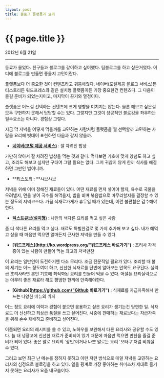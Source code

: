 ```yaml
---
layout: post
title: 블로그 플랫폼과 요리
---
```


{{ page.title }}
================
<p class="meta">2012년 6월 21일</p>

---

동료가 물었다. 친구들과 블로그를 같이하고 싶어했다. 팀블로그를 하고 싶은거였다. 어디에 블로그를 만들면 좋을지 고민이란다. 

플랫폼보다 더 중요한 것이 컨텐츠라고 귀뜸해줬다. 네이버(포털제공 블로그 서비스)든 티스토리든 워드프레스와 같은 설치형 플랫폼이든 가장 중요한건 컨텐츠다. 그 다음이 즐길 준비가 되었는지이고, 마지막이 끈기와 열정이다. 

플랫폼은 어느걸 선택하든 컨텐츠에 크게 영향을 미치지는 않는다. 물론 해보고 싶은걸 모두 구현하지 못해서 답답할 수는 있다. 그렇지만 그것이 성공적인 블로깅을 좌우하는 필수요소는 아니다. 경험상 그렇다. 

지금 막 저녁을 어떻게 먹을까를 고민하는 사람처럼 플랫폼을 뭘 선택할까 고민하는 사람을 요리에 빗대어 표현하면 다음과 같지 않을까.

* **[네이버(포털 제공 서비스)](http://blog.naver.com/ "네이버 블로그 바로가기")** : 잘 차려진 밥상

가만히 앉아서 잘 차려진 밥상을 먹는 것과 같다. 먹다보면 기호에 맞게 양념도 하고 싶고, 조리도 해보고 싶지만 구태여 그럴 필요는 없다. 그저 귀찮지 않게 한끼 식사를 해결하면 그만인 법이니까. 

* **[티스토리](http://www.tistory.com/ "티스토리 바로가기") : **샤브샤브

저녁을 위해 이미 정해진 재료들이 있다. 어떤 재료를 먼저 넣어야 할지, 육수로 국물을 우려낼지, 면을 넣어 국수를 해먹을지, 밥을 비벼 볶음밥으로 마무리할지를 결정할 수 있는 정도의 저녁코스다. 가끔 식재료가게가 휴무일 때가 있는데, 이런 불편함은 감수해야한다.

* **[텍스트큐브(설치형)](http://www.textcube.org/ "텍스트큐브 바로가기")** : 나만의 색다른 요리를 먹고 싶은 사람

좀 더 색다른 요리를 먹고 싶다. 재료도 특별한걸로 몇 가지 추가해 보고 싶다. 내가 해먹고 싶을 때 마음만 먹으면 얼마든지 근사한 저녁을 만들 수 있다. 

* **[워드프레스](http://ko.wordpress.org/"워드프레스 바로가기")** : 조리사 자격증이 있는 사람이 만들어 먹는 최고의 저녁만찬 

이 요리는 일반인이 도전하기엔 다소 무리다. 조금 전문적일 필요가 있다. 조리할 때 불의 세기는 어느 정도여야 하고, 신선한 식재료를 단번에 알아보는 안목도 요구된다. 실력급 조리사라면 본인 기호에 최적화된 요리를 만들어 먹을 수 있다. 어설픈 요리실력으로는 아무리 좋은 재료라 해도 평범한 한끼에 만족해야한다.

* **[Github](https://github.com/"Github 바로가기")** : 식재료를 자급자족해서 만드는 다양한 메뉴의 뷔페

어느 정도 요리에 이력과 경험이 붙으면 응용하고 싶은 요리가 생기는건 당연한 일. 식재료도 더 신선하고 최상급 품질을 쓰고 싶어진다. 시중에 판매하는 재료보다는 자급자족을 위해 손수 재배하고 준비하고 싶어진다. 

이쯤되면 요리의 레시피를 쓸 수 있고, 노하우를 보완해서 다른 요리사와 공유할 수도 있다. 늘 내 냉장고에 신선한 재료가 준비되어 있기 때문에 마음만 먹으면 만찬을 즐길 준비가 되어 있다. 좋은 말로 요리의 '장인'이거나 나쁜 말로는 요리 '오타쿠'처럼 비춰질 수 있다.

그러고 보면 최근 난 메뉴를 정하지 못하고 이런 저런 방식으로 매일 저녁을 고민하는 요리사의 심정으로 블로깅을 하고 있다. 일을 핑계로 가장 좋아하는 취미조차 제대로 즐기지 못하는 요리사가 요즘 내모습이다.
